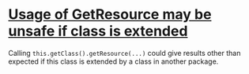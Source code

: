 # [Usage of GetResource may be unsafe if class is extended](https://spotbugs.readthedocs.io/en/latest/bugDescriptions.html#UI_INHERITANCE_UNSAFE_GETRESOURCE)

Calling `this.getClass().getResource(...)` could give
results other than expected if this class is extended by a class in
another package.